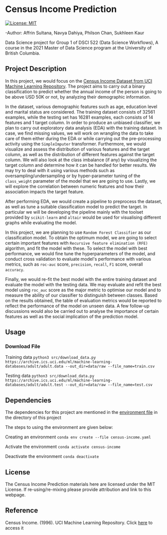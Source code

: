 # Census Income Prediction

[![License: MIT](https://img.shields.io/badge/License-MIT-yellow.svg)](https://opensource.org/licenses/MIT)

-Author: Affrin Sultana, Navya Dahiya, Philson Chan, Sukhleen Kaur

Data Science project for Group 1 of DSCI 522 (Data Science Workflows), A course in the 2021 Master of Data Science program at the University of British Columbia.

## Project Description

In this project, we would focus on the [Census Income Dataset from UCI Machine Learning Repository](https://archive-beta.ics.uci.edu/ml/datasets/census+income). The project aims to carry out a binary classification to predict whether the annual income of the person is going to be above USD 50K or not, by analyzing their demographic information.

In the dataset, various demographic features such as age, education level and marital status are considered. The training dataset consists of 32561 examples, while the testing set has 16281 examples, each consists of 14 features and 1 target column. In order to produce an unbiased classifier, we plan to carry out exploratory data analysis (EDA) with the training dataset. In case, we find missing values, we will work on wrangling the data to take care of them either during the EDA or while carrying out the pre-processing activity using the `SimpleImputer` transformer. Furthermore, we would visualize and assess the distribution of various features and the target column, as well as the distribution of different features against the target column. We will also look at the class imbalance (if any) by visualizing the target column and determine how it can be handled for better results. We may try to deal with it using various methods such as oversampling/undersampling or by hyper-parameter tuning of the `class_weight` parameter of the model that we are going to use. Lastly, we will explore the correlation between numeric features and how their association impacts the target feature.

After performing EDA, we would create a pipeline to preprocess the dataset, as well as tune a suitable classification model to predict the target. In particular we will be developing the pipeline mainly with the toolset provided by `scikit-learn` and `altair` would be used for visualising different graphs while evaluating the model.

In this project, we are planning to use `Random Forest Classifier` as our classification model. To obtain the optimum model, we are going to select certain important features with `Recursive feature elimination (RFE)` algorithm, and fit the model with these. To select the model with best performance, we would fine tune the hyperparameters of the model, and conduct cross validation to evaluate model's performance with various metrics, such as `roc-auc` score, `precision`, `recall`, `F1` score, overall `accuracy`.

Finally, we would re-fit the best model with the entire training dataset and evaluate the model with the testing data. We may evaluate and refit the best model using `roc_auc` score as the major metric to optimise our model and to measure the ability of our classifier to distinguish between classes. Based on the results obtained, the table of evaluation metrics would be reported to reflect the performance of the model on unseen data. A few follow-up discussions would also be carried out to analyse the importance of certain features as well as the social implication of the prediction model.

## Usage

### Download File

Training data
```python3 src/download_data.py https://archive.ics.uci.edu/ml/machine-learning-databases/adult/adult.data --out_dir=data/raw --file_name=train.csv```

Testing data
```python3 src/download_data.py https://archive.ics.uci.edu/ml/machine-learning-databases/adult/adult.test --out_dir=data/raw --file_name=test.csv```

## Dependencies

The dependencies for this project are mentioned in the [environment file](https://github.com/UBC-MDS/census-income-prediction/blob/main/census-income.yaml) in the directory of this project

The steps to using the environment are given below:

Creating an environment  ```conda env create --file census-income.yaml```

Activate the environment  ```conda activate census-income```

Deactivate the environment  ```conda deactivate```


## License

The Census Income Prediction materials here are licensed under the MIT License. If re-using/re-mixing please provide attribution and link to this webpage.

## Reference

Census Income. (1996). UCI Machine Learning Repository. Click [here](https://archive-beta.ics.uci.edu/ml/datasets/census+income) to access it
